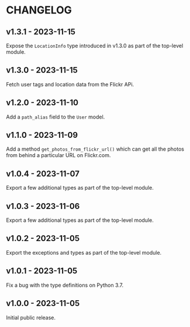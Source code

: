 # CHANGELOG

## v1.3.1 - 2023-11-15

Expose the `LocationInfo` type introduced in v1.3.0 as part of the top-level module.

## v1.3.0 - 2023-11-15

Fetch user tags and location data from the Flickr APi.

## v1.2.0 - 2023-11-10

Add a `path_alias` field to the `User` model.

## v1.1.0 - 2023-11-09

Add a method `get_photos_from_flickr_url()` which can get all the photos from behind a particular URL on Flickr.com.

## v1.0.4 - 2023-11-07

Export a few additional types as part of the top-level module.

## v1.0.3 - 2023-11-06

Export a few additional types as part of the top-level module.

## v1.0.2 - 2023-11-05

Export the exceptions and types as part of the top-level module.

## v1.0.1 - 2023-11-05

Fix a bug with the type definitions on Python 3.7.

## v1.0.0 - 2023-11-05

Initial public release.
